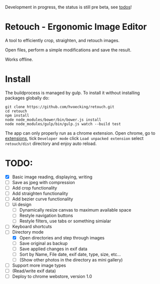 Development in progress, the status is still pre beta, see [todos](https://github.com/hvoecking/retouch#todo)!

# Retouch - Ergonomic Image Editor
A tool to efficiently crop, straighten, and retouch images.

Open files, perform a simple modifications and save the result.

Works offline.

# Install
The buildprocess is managed by gulp.
To install it without installing packages globally do:

```
git clone https://github.com/hvoecking/retouch.git
cd retouch
npm install
node node_modules/bower/bin/bower.js install
node node_modules/gulp/bin/gulp.js watch --build test
```
The app can only properly run as a chrome extension.
Open chrome, go to [extensions](chrome://extensions), tick `Developer mode` click `Load unpacked extension` select `retouch/dist` directory and enjoy auto reload.

# TODO:
- [x] Basic image reading, displaying, writing
- [ ] Save as jpeg with compression
- [ ] Add crop functionality
- [ ] Add straighten functionality
- [ ] Add bezier curve functionality
- [ ] Ui design
  - [ ] Dynamically resize canvas to maximum available space
  - [ ] Restyle navigation buttons
  - [ ] Restyle filters, use tabs or something simialar
- [ ] Keyboard shortcuts
- [ ] Directory mode
  - [x] Open directories and step through images
  - [ ] Save original as backup
  - [ ] Save applied changes in exif data
  - [ ] Sort by Name, File date, exif date, type, size, etc...
  - [ ] \(Show other photos in the directory as mini gallery\)
- [ ] Support more image types
- [ ] \(Read/write exif data\)
- [ ] Deploy to chrome webstore, version 1.0
